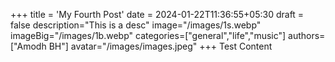 +++
title = 'My Fourth Post'
date = 2024-01-22T11:36:55+05:30
draft = false
description="This is a desc"
image="/images/1s.webp"
imageBig="/images/1b.webp"
categories=["general","life","music"]
authors=["Amodh BH"]
avatar="/images/images.jpeg"
+++
Test Content
